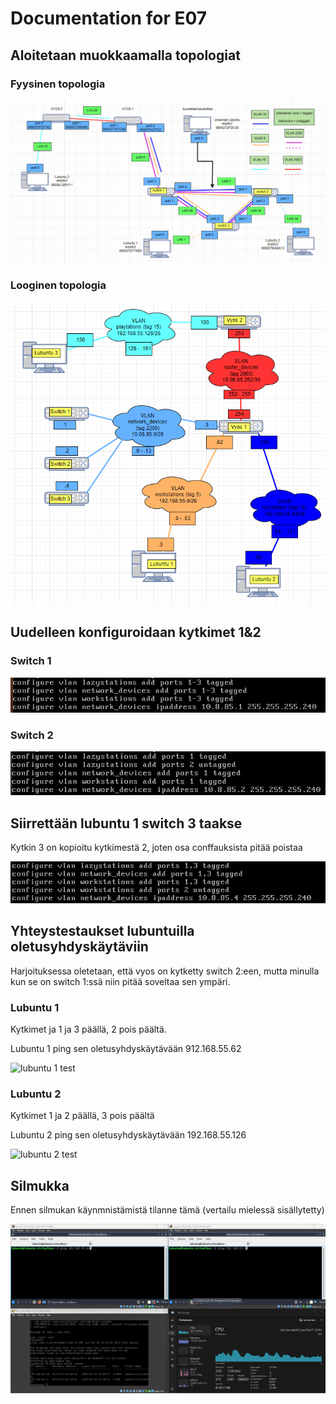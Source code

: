 # Documentation for E07

## Aloitetaan muokkaamalla topologiat

### Fyysinen topologia

![fyysinen topo](./E07/fyysinentopo.png)

### Looginen topologia

![looginen topo](./E07/looginentopo.png)

## Uudelleen konfiguroidaan kytkimet 1&2

### Switch 1

![switch 1 conf](./E07/switch1reconf.png)

### Switch 2

![switch 2 conf](./E07/switch2reconf.png)

## Siirrettään lubuntu 1 switch 3 taakse

Kytkin 3 on kopioitu kytkimestä 2, joten osa conffauksista pitää poistaa

![switch 3 conf](./E07/switch3conf.png)

## Yhteystestaukset lubuntuilla oletusyhdyskäytäviin

Harjoituksessa oletetaan, että vyos on kytketty switch 2:een, mutta minulla kun se on switch 1:ssä niin pitää soveltaa sen ympäri.

### Lubuntu 1

Kytkimet ja 1 ja 3 päällä, 2 pois päältä.

Lubuntu 1 ping sen oletusyhdyskäytävään 912.168.55.62

![lubuntu 1 test](./E07/lubuntu1olyhkä.png)

### Lubuntu 2

Kytkimet 1 ja 2 päällä, 3 pois päältä

Lubuntu 2 ping sen oletusyhdyskäytävään 192.168.55.126

![lubuntu 2 test](./E07/lubuntu2olyhkä.png)

## Silmukka

Ennen silmukan käynmnistämistä tilanne tämä (vertailu mielessä sisällytetty)

![silmukka alku](./E07/silmukka_alku.png)
